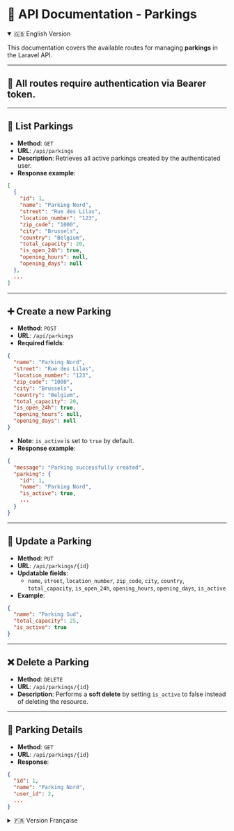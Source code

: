 # 📘 API Documentation - Parkings

<details open>
<summary>🇬🇧 English Version</summary>

This documentation covers the available routes for managing **parkings** in the Laravel API.

---

## 🔐 All routes require authentication via Bearer token.

---

## 🔄 List Parkings

- **Method**: `GET`
- **URL**: `/api/parkings`
- **Description**: Retrieves all active parkings created by the authenticated user.
- **Response example**:
```json
[
  {
    "id": 1,
    "name": "Parking Nord",
    "street": "Rue des Lilas",
    "location_number": "123",
    "zip_code": "1000",
    "city": "Brussels",
    "country": "Belgium",
    "total_capacity": 20,
    "is_open_24h": true,
    "opening_hours": null,
    "opening_days": null
  },
  ...
]
```

---

## ➕ Create a new Parking

- **Method**: `POST`
- **URL**: `/api/parkings`
- **Required fields**:
```json
{
  "name": "Parking Nord",
  "street": "Rue des Lilas",
  "location_number": "123",
  "zip_code": "1000",
  "city": "Brussels",
  "country": "Belgium",
  "total_capacity": 20,
  "is_open_24h": true,
  "opening_hours": null,
  "opening_days": null
}
```
- **Note**: `is_active` is set to `true` by default.
- **Response example**:
```json
{
  "message": "Parking successfully created",
  "parking": {
    "id": 1,
    "name": "Parking Nord",
    "is_active": true,
    ...
  }
}
```

---

## 📝 Update a Parking

- **Method**: `PUT`
- **URL**: `/api/parkings/{id}`
- **Updatable fields**:
  - `name`, `street`, `location_number`, `zip_code`, `city`, `country`, `total_capacity`, `is_open_24h`, `opening_hours`, `opening_days`, `is_active`
- **Example**:
```json
{
  "name": "Parking Sud",
  "total_capacity": 25,
  "is_active": true
}
```

---

## ❌ Delete a Parking

- **Method**: `DELETE`
- **URL**: `/api/parkings/{id}`
- **Description**: Performs a **soft delete** by setting `is_active` to false instead of deleting the resource.

---

## 📄 Parking Details

- **Method**: `GET`
- **URL**: `/api/parkings/{id}`
- **Response**:
```json
{
  "id": 1,
  "name": "Parking Nord",
  "user_id": 2,
  ...
}
```

</details>

<details>
<summary>🇫🇷 Version Française</summary>

Cette documentation couvre les routes disponibles pour la gestion des **parkings** dans l'API Laravel.

---

## 🔐 Toutes les routes nécessitent une authentification via token Bearer.

---

## 🔄 Liste des parkings

- **Méthode** : `GET`
- **URL** : `/api/parkings`
- **Description** : Récupère tous les parkings actifs créés par l'utilisateur connecté.
- **Réponse attendue** :
```json
[
  {
    "id": 1,
    "name": "Parking Nord",
    "street": "Rue des Lilas",
    "location_number": "123",
    "zip_code": "1000",
    "city": "Bruxelles",
    "country": "Belgique",
    "total_capacity": 20,
    "is_open_24h": true,
    "opening_hours": null,
    "opening_days": null
  },
  ...
]
```

---

## ➕ Créer un nouveau parking

- **Méthode** : `POST`
- **URL** : `/api/parkings`
- **Champs requis** :
```json
{
  "name": "Parking Nord",
  "street": "Rue des Lilas",
  "location_number": "123",
  "zip_code": "1000",
  "city": "Bruxelles",
  "country": "Belgique",
  "total_capacity": 20,
  "is_open_24h": true,
  "opening_hours": null,
  "opening_days": null
}
```
- **Note** : `is_active` est défini à `true` par défaut.
- **Réponse attendue** :
```json
{
  "message": "Parking créé avec succès",
  "parking": {
    "id": 1,
    "name": "Parking Nord",
    "is_active": true,
    ...
  }
}
```

---

## 📝 Mettre à jour un parking

- **Méthode** : `PUT`
- **URL** : `/api/parkings/{id}`
- **Champs modifiables** :
  - `name`, `street`, `location_number`, `zip_code`, `city`, `country`, `total_capacity`, `is_open_24h`, `opening_hours`, `opening_days`, `is_active`
- **Exemple** :
```json
{
  "name": "Parking Sud",
  "total_capacity": 25,
  "is_active": true
}
```

---

## ❌ Supprimer un parking

- **Méthode** : `DELETE`
- **URL** : `/api/parkings/{id}`
- **Description** : Effectue une suppression douce en mettant `is_active` à false au lieu de supprimer la ressource.

---

## 📄 Détail d’un parking

- **Méthode** : `GET`
- **URL** : `/api/parkings/{id}`
- **Réponse** :
```json
{
  "id": 1,
  "name": "Parking Nord",
  "user_id": 2,
  ...
}
```

</details>